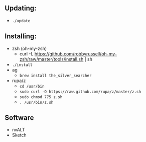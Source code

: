## Updating:
* `./update`

## Installing:
* zsh (oh-my-zsh)
    * curl -L https://github.com/robbyrussell/oh-my-zsh/raw/master/tools/install.sh | sh
* `./install`
* ag
    * `brew install the_silver_searcher`
* rupa/z
    * `cd /usr/bin`
    * `sudo curl -O https://raw.github.com/rupa/z/master/z.sh`
    * `sudo chmod 775 z.sh`
    * `. /usr/bin/z.sh`

## Software
* nvALT
* Sketch
